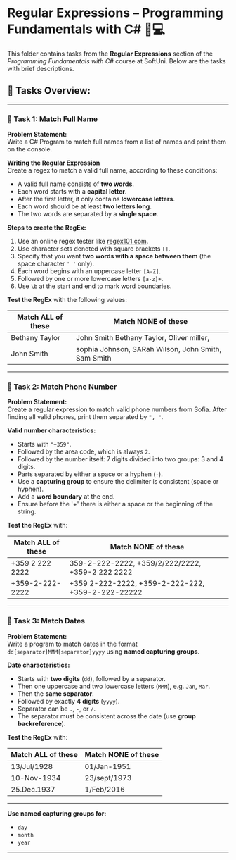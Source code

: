 # Regular Expressions – Programming Fundamentals with C# 🧑💻

This folder contains tasks from the **Regular Expressions** section of the _Programming Fundamentals with C#_ course at SoftUni. Below are the tasks with brief descriptions.

## 🔧 Tasks Overview:

---

### 📝 Task 1: Match Full Name  
**Problem Statement:**  
Write a C# Program to match full names from a list of names and print them on the console.

**Writing the Regular Expression**  
Create a regex to match a valid full name, according to these conditions:

- A valid full name consists of **two words**.
- Each word starts with a **capital letter**.
- After the first letter, it only contains **lowercase letters**.
- Each word should be at least **two letters long**.
- The two words are separated by a **single space**.

**Steps to create the RegEx:**

1. Use an online regex tester like [regex101.com](https://regex101.com/).
2. Use character sets denoted with square brackets `[]`.
3. Specify that you want **two words with a space between them** (the space character `' '` only).
4. Each word begins with an uppercase letter `[A-Z]`.
5. Followed by one or more lowercase letters `[a-z]+`.
6. Use `\b` at the start and end to mark word boundaries.

**Test the RegEx** with the following values:

| Match ALL of these          | Match NONE of these                                  |
|----------------------------|-----------------------------------------------------|
| Bethany Taylor             | John Smith Bethany Taylor, Oliver miller,           |
| John Smith                 | sophia Johnson, SARah Wilson, John Smith, Sam Smith|

---

### 📝 Task 2: Match Phone Number  
**Problem Statement:**  
Create a regular expression to match valid phone numbers from Sofia. After finding all valid phones, print them separated by `", "`.

**Valid number characteristics:**

- Starts with `"+359"`.
- Followed by the area code, which is always `2`.
- Followed by the number itself: 7 digits divided into two groups: 3 and 4 digits.
- Parts separated by either a space or a hyphen (`-`).
- Use a **capturing group** to ensure the delimiter is consistent (space or hyphen).
- Add a **word boundary** at the end.
- Ensure before the '+' there is either a space or the beginning of the string.

**Test the RegEx** with:

| Match ALL of these       | Match NONE of these                                       |
|-------------------------|----------------------------------------------------------|
| +359 2 222 2222         | 359-2-222-2222, +359/2/222/2222, +359-2 222 2222         |
| +359-2-222-2222         | +359 2-222-2222, +359-2-222-222, +359-2-222-22222         |

---

### 📝 Task 3: Match Dates  
**Problem Statement:**  
Write a program to match dates in the format `dd{separator}MMM{separator}yyyy` using **named capturing groups**.

**Date characteristics:**

- Starts with **two digits** (`dd`), followed by a separator.
- Then one uppercase and two lowercase letters (`MMM`), e.g. `Jan`, `Mar`.
- Then the **same separator**.
- Followed by exactly **4 digits** (`yyyy`).
- Separator can be `.`, `-`, or `/`.
- The separator must be consistent across the date (use **group backreference**).

**Test the RegEx** with:

| Match ALL of these             | Match NONE of these                |
|-------------------------------|----------------------------------|
| 13/Jul/1928                   | 01/Jan-1951                     |
| 10-Nov-1934                   | 23/sept/1973                    |
| 25.Dec.1937                  | 1/Feb/2016                     |

---

**Use named capturing groups for:**

- `day`
- `month`
- `year`

---

